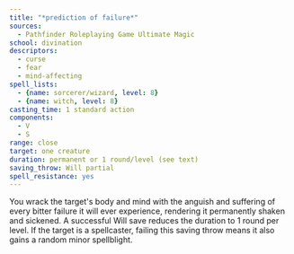 ```yaml
---
title: "*prediction of failure*"
sources:
  - Pathfinder Roleplaying Game Ultimate Magic
school: divination
descriptors:
  - curse
  - fear
  - mind-affecting
spell_lists:
  - {name: sorcerer/wizard, level: 8}
  - {name: witch, level: 8}
casting_time: 1 standard action
components:
  - V
  - S
range: close
target: one creature
duration: permanent or 1 round/level (see text)
saving_throw: Will partial
spell_resistance: yes
---
```


You wrack the target's body and mind with the anguish and suffering of every bitter failure it will ever experience, rendering it permanently shaken and sickened. A successful Will save reduces the duration to 1 round per level. If the target is a spellcaster, failing this saving throw means it also gains a random minor spellblight.


